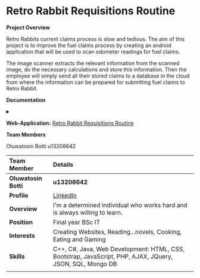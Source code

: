 # Retro Rabbit Requisitions Routine

**Project Overview**

Retro Rabbits current claims process is slow and tedious. The aim of this project is to improve the fuel claims process by creating an android application that will be used to scan odometer readings for fuel claims.

The image scanner extracts the relevant information from the scanned image, do the necessary calculations and store this information. Then the employee will simply send all their stored claims to a database in the cloud from where the information can be prepared for submitting fuel claims to Retro Rabbit.

**Documentation**
<details><summary></summary></br>
<a href="https://github.com/cos301-2019-se/Reformed-Rabbit-Requisitions-Routine/blob/master/src-old/Documentation/Demo%201.pdf" target="_blank"></a></br>
<a href="https://github.com/cos301-2019-se/Reformed-Rabbit-Requisitions-Routine/blob/master/src-old/Documentation/Demo%202.pdf" target="_blank">Architectural Design and Requirements Document</a></br>
<a href="SRS FInal.pdf"
target="_blank"> Functional and Architectural Design Document</a></br>
<a href="User_Manual_Final.pdf" target="_blank">User Manual Document</a></br>
<a href="src-old/Documentation/Updated_Coding_Standards.pdf" target="_blank">Coding Standards Document</a></br>
</details>

**Web-Application:**
<a href = "https://cos301-2019-se.github.io/Botti-Oluwatosin/web-app/"> Retro Rabbit Requisitions Routine </a>


**Team Members**

Oluwatosin Botti u13208642 <br>

|Team Member | Details | 
| :---         | :---         |  
|**Oluwatosin Botti**|**u13208642** |
|**Profile** |<a href="https://www.linkedin.com/in/tosin-botti-9245a3a1/" target="_blank">LinkedIn</a>|
|**Overview**|I&#39;m a determined individual who works hard and is always willing to learn. |
|**Position** |Final year BSc IT|
|**Interests** |Creating Websites, Reading...novels, Cooking, Eating and Gaming|
|**Skills**|C++, C#, Java, Web Development: HTML, CSS, Bootstrap, JavaScript, PHP, AJAX, JQuery, JSON, SQL, Mongo DB|
|       |

